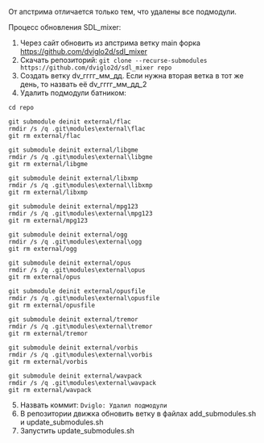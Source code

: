 От апстрима отличается только тем, что удалены все подмодули.

Процесс обновления SDL_mixer:
1) Через сайт обновить из апстрима ветку main форка https://github.com/dviglo2d/sdl_mixer
2) Скачать репозиторий: `git clone --recurse-submodules https://github.com/dviglo2d/sdl_mixer repo`
3) Создать ветку dv_гггг_мм_дд. Если нужна вторая ветка в тот же день, то назвать её dv_гггг_мм_дд_2
4) Удалить подмодули батником:

```
cd repo

git submodule deinit external/flac
rmdir /s /q .git\modules\external\flac
git rm external/flac

git submodule deinit external/libgme
rmdir /s /q .git\modules\external\libgme
git rm external/libgme

git submodule deinit external/libxmp
rmdir /s /q .git\modules\external\libxmp
git rm external/libxmp

git submodule deinit external/mpg123
rmdir /s /q .git\modules\external\mpg123
git rm external/mpg123

git submodule deinit external/ogg
rmdir /s /q .git\modules\external\ogg
git rm external/ogg

git submodule deinit external/opus
rmdir /s /q .git\modules\external\opus
git rm external/opus

git submodule deinit external/opusfile
rmdir /s /q .git\modules\external\opusfile
git rm external/opusfile

git submodule deinit external/tremor
rmdir /s /q .git\modules\external\tremor
git rm external/tremor

git submodule deinit external/vorbis
rmdir /s /q .git\modules\external\vorbis
git rm external/vorbis

git submodule deinit external/wavpack
rmdir /s /q .git\modules\external\wavpack
git rm external/wavpack
```

5) Назвать коммит: `Dviglo: Удалил подмодули`
6) В репозитории движка обновить ветку в файлах add_submodules.sh и update_submodules.sh
7) Запустить update_submodules.sh
